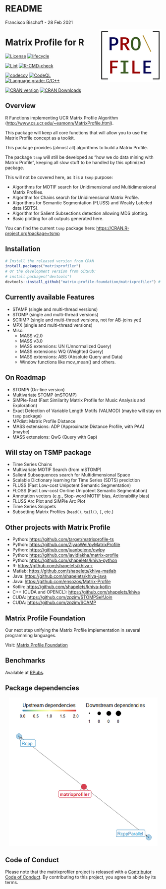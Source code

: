 README
================
Francisco Bischoff
\- 28 Feb 2021

<!-- README.md is generated from README.Rmd. Please edit that file -->

<img src="man/figures/logo.png" align="right" style="float:right;"/>

# Matrix Profile for R

<!-- badges: start -->

[![License](https://img.shields.io/badge/License-GPL--3.0-green.svg)](https://choosealicense.com/licenses/gpl-3.0/)
[![lifecycle](https://img.shields.io/badge/lifecycle-stable-green.svg)](https://lifecycle.r-lib.org/articles/stages.html)

[![Lint](https://github.com/matrix-profile-foundation/matrixprofiler/workflows/Lint/badge.svg?branch=main)](https://github.com/jimhester/lintr)
[![R-CMD-check](https://github.com/matrix-profile-foundation/matrixprofiler/workflows/R-CMD-check/badge.svg?branch=main)](https://r-pkgs.org/r-cmd-check.html)

[![codecov](https://codecov.io/gh/matrix-profile-foundation/matrixprofiler/branch/main/graph/badge.svg?token=w7AmbwhNvn)](https://codecov.io/gh/matrix-profile-foundation/matrixprofiler)
[![CodeQL](https://github.com/matrix-profile-foundation/matrixprofiler/workflows/CodeQL/badge.svg?branch=main)](https://github.com/github/codeql-action/)
[![Language grade:
C/C++](https://img.shields.io/lgtm/grade/cpp/g/matrix-profile-foundation/matrixprofiler.svg?logo=lgtm&logoWidth=18)](https://lgtm.com/projects/g/matrix-profile-foundation/matrixprofiler/context:cpp)

[![CRAN
version](http://www.r-pkg.org/badges/version/matrixprofiler)](https://cran.r-project.org/package=matrixprofiler)
[![CRAN
Downloads](https://cranlogs.r-pkg.org/badges/matrixprofiler)](https://cran.r-project.org/package=matrixprofiler)

<!-- badges: end -->

## Overview

R Functions implementing UCR Matrix Profile Algorithm
(<http://www.cs.ucr.edu/~eamonn/MatrixProfile.html>).

This package will keep all core functions that will allow you to use the
Matrix Profile concept as a toolkit.

This package provides (almost all) algorithms to build a Matrix Profile.

The package `tsmp` will still be developed as “how we do data mining
with Matrix Profile”, keeping all slow stuff to be handled by this
optimized package.

This will not be covered here, as it is a `tsmp` purpose:

  - Algorithms for MOTIF search for Unidimensional and Multidimensional
    Matrix Profiles.
  - Algorithm for Chains search for Unidimensional Matrix Profile.
  - Algorithms for Semantic Segmentation (FLUSS) and Weakly Labeled data
    (SDTS).
  - Algorithm for Salient Subsections detection allowing MDS plotting.
  - Basic plotting for all outputs generated here.

You can find the current `tsmp` package here:
<https://CRAN.R-project.org/package=tsmp>

## Installation

``` r
# Install the released version from CRAN
install.packages("matrixprofiler")
# Or the development version from GitHub:
# install.packages("devtools")
devtools::install_github("matrix-profile-foundation/matrixprofiler") # nolint
```

## Currently available Features

  - STAMP (single and multi-thread versions)
  - STOMP (single and multi-thread versions)
  - SCRIMP (single and multi-thread versions, not for AB-joins yet)
  - MPX (single and multi-thread versions)
  - Misc:
      - MASS v2.0
      - MASS v3.0
      - MASS extensions: UN (Unnormalized Query)
      - MASS extensions: WQ (Weighted Query)
      - MASS extensions: ABS (Absolute Query and Data)
      - Window functions like mov\_mean() and others.

## On Roadmap

  - STOMPi (On-line version)
  - Multivariate STOMP (mSTOMP)
  - SiMPle-Fast (Fast Similarity Matrix Profile for Music Analysis and
    Exploration)
  - Exact Detection of Variable Length Motifs (VALMOD) (maybe will stay
    on `tsmp` package)
  - MPdist: Matrix Profile Distance
  - MASS extensions: ADP (Approximate Distance Profile, with PAA)
    (maybe)
  - MASS extensions: QwG (Query with Gap)

## Will stay on TSMP package

  - Time Series Chains
  - Multivariate MOTIF Search (from mSTOMP)
  - Salient Subsequences search for Multidimensional Space
  - Scalable Dictionary learning for Time Series (SDTS) prediction
  - FLUSS (Fast Low-cost Unipotent Semantic Segmentation)
  - FLOSS (Fast Low-cost On-line Unipotent Semantic Segmentation)
  - Annotation vectors (e.g., Stop-word MOTIF bias, Actionability bias)
  - FLUSS Arc Plot and SiMPle Arc Plot
  - Time Series Snippets
  - Subsetting Matrix Profiles (`head()`, `tail()`, `[`, etc.)

## Other projects with Matrix Profile

  - Python: <https://github.com/target/matrixprofile-ts>
  - Python: <https://github.com/ZiyaoWei/pyMatrixProfile>
  - Python: <https://github.com/juanbeleno/owlpy>
  - Python: <https://github.com/javidlakha/matrix-profile>
  - Python: <https://github.com/shapelets/khiva-python>
  - R: <https://github.com/shapelets/khiva-r>
  - Matlab: <https://github.com/shapelets/khiva-matlab>
  - Java: <https://github.com/shapelets/khiva-java>
  - Java: <https://github.com/ensozos/Matrix-Profile>
  - Kotlin: <https://github.com/shapelets/khiva-kotlin>
  - C++ (CUDA and OPENCL): <https://github.com/shapelets/khiva>
  - CUDA: <https://github.com/zpzim/STOMPSelfJoin>
  - CUDA: <https://github.com/zpzim/SCAMP>

## Matrix Profile Foundation

Our next step unifying the Matrix Profile implementation in several
programming languages.

Visit: [Matrix Profile Foundation](https://matrixprofile.org)

## Benchmarks

Available at [RPubs](https://rpubs.com/franzbischoff/matrixprofiler).

## Package dependencies

<center>

![](man/figures/dependency_plot-1.png)<!-- -->

</center>

## Code of Conduct

Please note that the matrixprofiler project is released with a
[Contributor Code of
Conduct](https://contributor-covenant.org/version/2/0/CODE_OF_CONDUCT.html).
By contributing to this project, you agree to abide by its terms.

